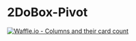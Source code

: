 # 2DoBox-Pivot
[![Waffle.io - Columns and their card count](https://badge.waffle.io/Sabrincodes/2DoBox-Pivot.svg?columns=all)](https://waffle.io/Sabrincodes/2DoBox-Pivot)
